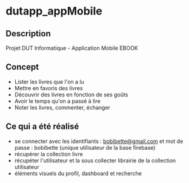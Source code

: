 # dutapp_appMobile
## Description
Projet DUT Informatique - Application Mobile EBOOK

## Concept
* Lister les livres que l'on a lu
* Mettre en favoris des livres
* Découvrir des livres en fonction de ses goûts
* Avoir le temps qu'on a passé à lire
* Noter les livres, commenter, échanger
## Ce qui a été réalisé 
* se connecter avec les identifiants : bobibette@gmail.com et mot de passe : bobibette (unique utilisateur de la base firebase)
* récupérer la collection livre 
* récupéter l'utilisateur et la sous collecter librairie de la collection utilisateur 
* éléments visuels du profil, dashboard et recherche
